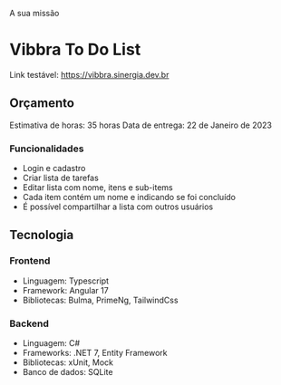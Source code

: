 A sua missão

# Vibbra To Do List

Link testável: https://vibbra.sinergia.dev.br

## Orçamento

Estimativa de horas: 35 horas
Data de entrega: 22 de Janeiro de 2023

### Funcionalidades

- Login e cadastro
- Criar lista de tarefas
- Editar lista com nome, itens e sub-items
- Cada item contém um nome e indicando se foi concluído
- É possível compartilhar a lista com outros usuários

## Tecnologia

### Frontend

- Linguagem: Typescript
- Framework: Angular 17
- Bibliotecas: Bulma, PrimeNg, TailwindCss

### Backend

- Linguagem: C#
- Frameworks: .NET 7, Entity Framework
- Bibliotecas: xUnit, Mock
- Banco de dados: SQLite
